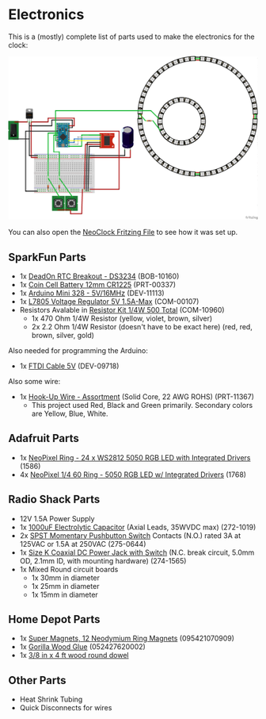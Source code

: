 # Electronics

This is a (mostly) complete list of parts used to make the electronics for the clock:

![NeoClock](./NeoClock_bb.png)

You can also open the [NeoClock Fritzing File](./NeoClock.fzz) to see how it was set up.

## SparkFun Parts

- 1x [DeadOn RTC Breakout - DS3234](https://www.sparkfun.com/products/10160) (BOB-10160)
- 1x [Coin Cell Battery 12mm CR1225](https://www.sparkfun.com/products/337) (PRT-00337)
- 1x [Arduino Mini 328 - 5V/16MHz](https://www.sparkfun.com/products/11113) (DEV-11113)
- 1x [L7805 Voltage Regulator 5V 1.5A-Max](https://www.sparkfun.com/products/107) (COM-00107)
- Resistors Avalable in [Resistor Kit 1/4W 500 Total](https://www.sparkfun.com/products/10969) (COM-10960)
  - 1x 470 Ohm 1/4W Resistor (yellow, violet, brown, silver)
  - 2x 2.2 Ohm 1/4W Resistor (doesn't have to be exact here) (red, red, brown, silver, gold)

Also needed for programming the Arduino:

- 1x [FTDI Cable 5V](https://www.sparkfun.com/products/9718) (DEV-09718)

Also some wire:

- 1x [Hook-Up Wire - Assortment](https://www.sparkfun.com/products/11367) (Solid Core, 22 AWG ROHS) (PRT-11367)
  - This project used Red, Black and Green primarily.  Secondary colors are Yellow, Blue, White.

## Adafruit Parts

- 1x [NeoPixel Ring - 24 x WS2812 5050 RGB LED with Integrated Drivers](https://www.adafruit.com/product/1586) (1586)
- 4x [NeoPixel 1/4 60 Ring - 5050 RGB LED w/ Integrated Drivers](https://www.adafruit.com/product/1768) (1768)

## Radio Shack Parts

- 12V 1.5A Power Supply
- 1x [1000uF Electrolytic Capacitor](https://www.radioshack.com/products/radioshack-1000uf-35v-20-axial-lead-electrolytic-capacitor) (Axial Leads, 35WVDC max) (272-1019)
- 2x [SPST Momentary Pushbutton Switch](https://www.radioshack.com/products/spst-pushbtn-swch) Contacts (N.O.) rated 3A at 125VAC or 1.5A at 250VAC (275-0644)
- 1x [Size K Coaxial DC Power Jack with Switch](https://www.radioshack.com/products/radioshack-size-k-coaxial-dc-power-jack-w-switch) (N.C. break circuit, 5.0mm OD, 2.1mm ID, with mounting hardware) (274-1565)
- 1x Mixed Round circuit boards
  - 1x 30mm in diameter
  - 1x 25mm in diameter
  - 1x 15mm in diameter

## Home Depot Parts

- 1x [Super Magnets, 12 Neodymium Ring Magnets](https://www.homedepot.com/p/MASTER-MAGNETICS-3-8-in-Neodymium-Rare-Earth-Magnet-Discs-12-per-Pack-07090HD/202526371) (095421070909)
- 1x [Gorilla Wood Glue](https://www.homedepot.com/p/Gorilla-8-fl-oz-Wood-Glue-62000/100672167) (052427620002)
- 1x [3/8 in x 4 ft wood round dowel](https://www.homedepot.com/p/3-8-in-x-48-in-Wood-Round-Dowel-HDDH3848/204354371)

## Other Parts

- Heat Shrink Tubing
- Quick Disconnects for wires
